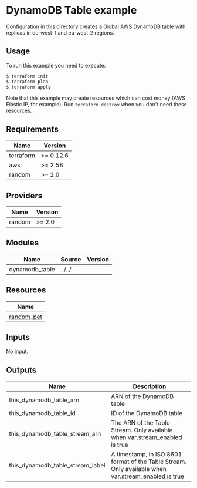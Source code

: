# DynamoDB Table example

Configuration in this directory creates a Global AWS DynamoDB table with replicas in eu-west-1 and eu-west-2 regions.

## Usage

To run this example you need to execute:

```bash
$ terraform init
$ terraform plan
$ terraform apply
```

Note that this example may create resources which can cost money (AWS Elastic IP, for example). Run `terraform destroy` when you don't need these resources.

<!-- BEGINNING OF PRE-COMMIT-TERRAFORM DOCS HOOK -->
## Requirements

| Name | Version |
|------|---------|
| terraform | >= 0.12.6 |
| aws | >= 2.58 |
| random | >= 2.0 |

## Providers

| Name | Version |
|------|---------|
| random | >= 2.0 |

## Modules

| Name | Source | Version |
|------|--------|---------|
| dynamodb_table | ../../ |  |

## Resources

| Name |
|------|
| [random_pet](https://registry.terraform.io/providers/hashicorp/random/2.0/docs/resources/pet) |

## Inputs

No input.

## Outputs

| Name | Description |
|------|-------------|
| this\_dynamodb\_table\_arn | ARN of the DynamoDB table |
| this\_dynamodb\_table\_id | ID of the DynamoDB table |
| this\_dynamodb\_table\_stream\_arn | The ARN of the Table Stream. Only available when var.stream\_enabled is true |
| this\_dynamodb\_table\_stream\_label | A timestamp, in ISO 8601 format of the Table Stream. Only available when var.stream\_enabled is true |
<!-- END OF PRE-COMMIT-TERRAFORM DOCS HOOK -->
